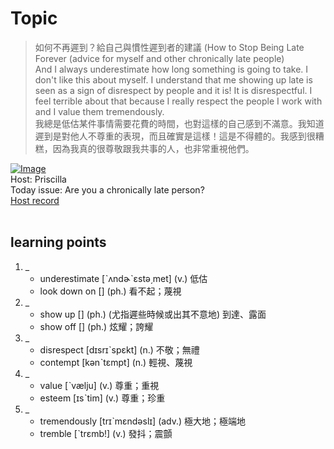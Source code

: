 # Topic

> 如何不再遲到？給自己與慣性遲到者的建議 (How to Stop Being Late Forever (advice for myself and other chronically late people) <br>
> And I always underestimate how long something is going to take. I don't like this about myself. I understand that me showing up late is seen as a sign of disrespect by people and it is! It is disrespectful. I feel terrible about that because I really respect the people I work with and I value them tremendously. <br>
> 我總是低估某件事情需要花費的時間，也對這樣的自己感到不滿意。我知道遲到是對他人不尊重的表現，而且確實是這樣！這是不得體的。我感到很糟糕，因為我真的很尊敬跟我共事的人，也非常重視他們。 <br>

[![Image](https://cdn.voicetube.com/assets/thumbnails/_pqkpfckjO0.jpg)](https://www.youtube.com/embed/_pqkpfckjO0?rel=0&showinfo=0&cc_load_policy=0&controls=1&autoplay=1&iv_load_policy=3&playsinline=1&wmode=transparent&start=30&end=48&enablejsapi=1&origin=https://tw.voicetube.com&widgetid=1)<br>
Host: Priscilla
<br>Today issue: Are you a chronically late person?
<br>
[Host record](https://cdn.voicetube.com/tmp/everyday_records/priscilla.huang/2458.mp3)
<br><br>
## learning points
1. _
	* underestimate [ˋʌndɚˋɛstə͵met] (v.) 低估
	* look down on [] (ph.) 看不起；蔑視
2. _
	* show up  [] (ph.) (尤指遲些時候或出其不意地) 到達、露面
	* show off [] (ph.) 炫耀；誇耀
3. _
	* disrespect [dɪsrɪˋspɛkt] (n.) 不敬；無禮
	* contempt [kənˋtɛmpt] (n.) 輕視、蔑視
4. _
	* value [ˋvælju] (v.) 尊重；重視
	* esteem [ɪsˋtim] (v.) 尊重；珍重
5. _
	* tremendously [trɪˋmɛndəslɪ] (adv.) 極大地；極端地
	* tremble [ˋtrɛmb!] (v.) 發抖；震顫
